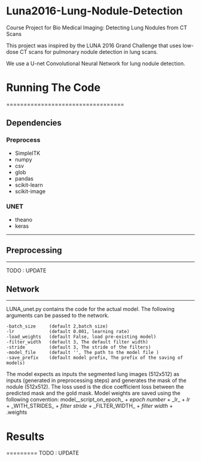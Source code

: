 # Luna2016-Lung-Nodule-Detection
Course Project for Bio Medical Imaging: Detecting Lung Nodules from CT Scans

This project was inspired by the LUNA 2016 Grand Challenge that uses low-dose CT scans for pulmonary nodule detection in lung scans.

We use a U-net Convolutional Neural Network for lung nodule detection.

# Running The Code
==================================
## Dependencies
### Preprocess
* SimpleITK
* numpy
* csv
* glob
* pandas
* scikit-learn
* scikit-image

### UNET
* theano
* keras
---
## Preprocessing
---
TODO : UPDATE

## Network
----
LUNA_unet.py contains the code for the actual model. The following arguments can be passed to the network.

    -batch_size     (default 2,batch size)
    -lr      		(default 0.001, learning rate)
    -load_weights	(default False, load pre-existing model)
    -filter_width	(default 3, The default filter width)
    -stride			(default 3, The stride of the filters)
    -model_file		(default '', The path to the model file )
    -save_prefix	(default model prefix, The prefix of the saving of models)
 The model expects as inputs the segmented lung images (512x512) as inputs (generated in preprocessing steps) and generates the mask of the nodule (512x512). The loss used is the dice coefficient loss between the predicted mask and the gold mask. 
 Model weights are saved using the following convention:
 model\_\_script_on_epoch\_ + _epoch number_  + \_lr\_ + _lr_ + \_WITH_STRIDES\_ + _filter stride_ + \_FILTER\_WIDTH\_ + _filter width_ + .weights

 # Results 
 =========
 TODO : UPDATE
